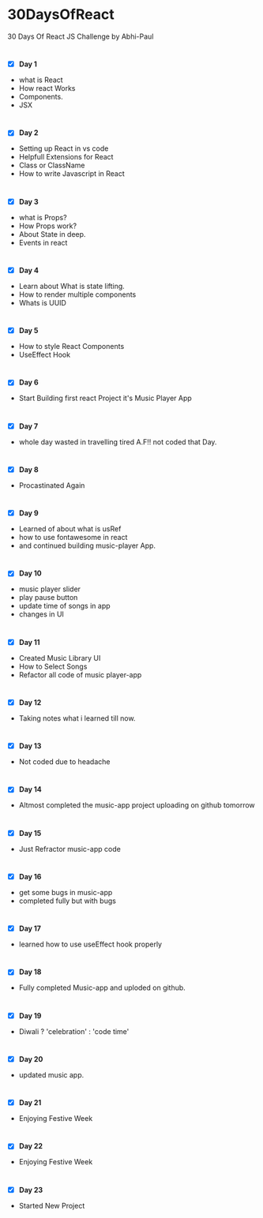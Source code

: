 # 30DaysOfReact
30 Days Of React JS Challenge by Abhi-Paul 

#
 - [x] <b>Day 1</b>
* what is React
* How react Works
* Components.
* JSX


#
 - [x] <b>Day 2</b>
* Setting up React in vs code
* Helpfull Extensions for React
* Class or ClassName
* How to write Javascript in React


#
 - [x] <b>Day 3</b>
 * what is Props?
 * How Props work?
 * About State in deep.
 * Events in react


#
 - [x] <b>Day 4</b>

* Learn about What is state lifting.
* How to render multiple components
* Whats is UUID

#
 - [x] <b>Day 5</b>

* How to style React Components
* UseEffect Hook

#
 - [x] <b>Day 6</b>

* Start Building first react Project it's Music Player App 


#
 - [x] <b>Day 7</b>

* whole day wasted in travelling tired A.F!! not coded that Day.

#
 - [x] <b>Day 8</b>
* Procastinated Again

#
 - [x] <b>Day 9</b>

*  Learned of about what is usRef 
*  how to use fontawesome in react 
*  and continued building music-player App.

#
 - [x] <b>Day 10</b>

* music player slider
* play pause button 
* update time of songs in app 
* changes in UI 

#
 - [x] <b>Day 11</b>

* Created Music Library UI
* How to Select Songs
* Refactor all code of music player-app 

#
 - [x] <b>Day 12</b>


* Taking notes what i learned till now.


#
 - [x] <b>Day 13</b>

* Not coded due to headache

#
 - [x] <b>Day 14</b>

* Altmost completed the music-app project uploading on github tomorrow

#
 - [x] <b>Day 15</b>

*  Just Refractor music-app code

#
 - [x] <b>Day 16</b>

*  get some bugs in music-app 
*  completed fully but with bugs

#
 - [x] <b>Day 17</b>

*  learned how to use useEffect hook properly

#
 - [x] <b>Day 18</b>

* Fully completed Music-app and uploded on github.

#
 - [x] <b>Day 19</b>

* Diwali ? 'celebration' : 'code time'

#
 - [x] <b>Day 20</b>

* updated music app.

#
 - [x] <b>Day 21</b>

* Enjoying Festive Week

#
 - [x] <b>Day 22</b>

* Enjoying Festive Week

#
 - [x] <b>Day 23</b>

* Started New Project
